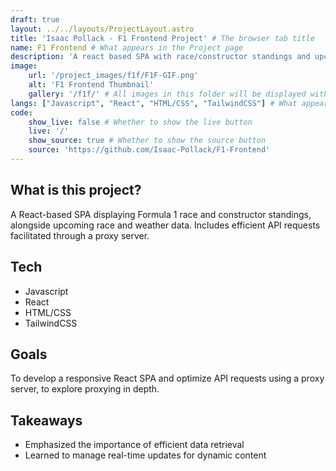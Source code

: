```yaml
---
draft: true
layout: ../../layouts/ProjectLayout.astro
title: 'Isaac Pollack - F1 Frontend Project' # The browser tab title
name: F1 Frontend # What appears in the Project page
description: 'A react based SPA with race/constructor standings and upcoming race & weather data. Utilizes a proxy server for API requests.' # Page meta
image:
    url: '/project_images/f1f/F1F-GIF.png'
    alt: 'F1 Frontend Thumbnail'
    gallery: '/f1f/' # All images in this folder will be displayed within the projects Gallery (requires both slashes so as not to pick up thumbnails)
langs: ["Javascript", "React", "HTML/CSS", "TailwindCSS"] # What appears on the projects 'card'
code:
    show_live: false # Whether to show the live button
    live: '/'
    show_source: true # Whether to show the source button
    source: 'https://github.com/Isaac-Pollack/F1-Frontend'
---
```


## What is this project?

A React-based SPA displaying Formula 1 race and constructor standings, alongside upcoming race and weather data. Includes efficient API requests facilitated through a proxy server.

## Tech

- Javascript
- React
- HTML/CSS
- TailwindCSS

## Goals

To develop a responsive React SPA and optimize API requests using a proxy server, to explore proxying in depth.

## Takeaways

- Emphasized the importance of efficient data retrieval
- Learned to manage real-time updates for dynamic content
